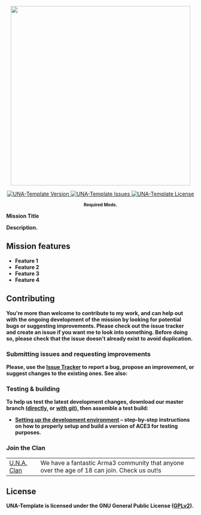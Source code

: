 <p align="center">
    <img src="https://github.com/EchoTwoZero/UNA-Template/blob/master/extras/assets/logo/una_title.jpg?raw=true" width="480">
</p>

<p align="center">
    <a href="https://github.com/EchoTwoZero/UNA-Template/releases/latest">
        <img src="https://img.shields.io/badge/Version-1.00-blue.svg?style=flat-square" alt="UNA-Template Version">
    </a>
    <a href="https://github.com/EchoTwoZero/UNA-Template/issues">
        <img src="https://img.shields.io/github/issues-raw/EchoTwoZero/UNA-Template.svg?style=flat-square&label=Issues" alt="UNA-Template Issues">
    </a>
    <a href="https://github.com/EchoTwoZero/UNA-Template/blob/master/LICENSE">
        <img src="https://img.shields.io/badge/License-GPLv2-red.svg?style=flat-square" alt="UNA-Template License">
    </a>
</p>

<p align="center">
    <sup><strong>Required Mods<a href="http://steamcommunity.com/sharedfiles/filedetails/?id=1286303509"></a>.<br/>
</p>

**Mission Title** 

Description.

## Mission features

- Feature 1
- Feature 2
- Feature 3
- Feature 4

## Contributing

You're more than welcome to contribute to my work, and can help out with the ongoing development of the mission by looking for potential bugs or suggesting improvements. Please check out the issue tracker and create an issue if you want me to look into something.  Before doing so, please check that the issue doesn't already exist to avoid duplication.

### Submitting issues and requesting improvements

Please, use the [Issue Tracker](https://github.com/EchoTwoZero/UNA-Template/issues) to report a bug, propose an improvement, or suggest changes to the existing ones. See also:

### Testing & building

To help us test the latest development changes, download our master branch ([directly](https://github.com/acemod/ACE3/archive/master.zip), or [with git](https://help.github.com/articles/fetching-a-remote/)), then assemble a test build:

- [Setting up the development environment](https://ace3mod.com/wiki/development/setting-up-the-development-environment.html) – step-by-step instructions on how to properly setup and build a version of ACE3 for testing purposes.

### Join the Clan

<table>
  <tr>
    <td><a href="https://united-nations-army.eu/">U.N.A. Clan</a></td>
    <td>We have a fantastic Arma3 community that anyone over the age of 18 can join.  Check us out!s</td>
  </tr>
</table>

## License

UNA-Template is licensed under the GNU General Public License ([GPLv2](https://github.com/EchoTwoZero/UNA-Template/blob/master/LICENSE)).
